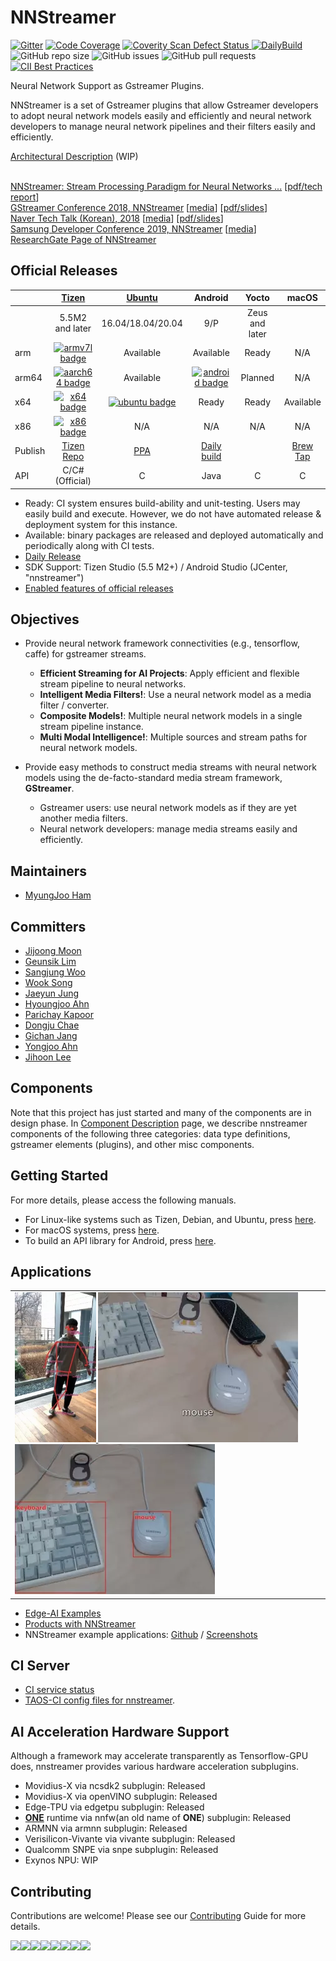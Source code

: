 # NNStreamer

[![Gitter][gitter-image]][gitter-url] 
[![Code Coverage](http://nnstreamer.mooo.com/nnstreamer/ci/badge/codecoverage.svg)](http://nnstreamer.mooo.com/nnstreamer/ci/gcov_html/index.html) 
<a href="https://scan.coverity.com/projects/nnstreamer-nnstreamer">
<img alt="Coverity Scan Defect Status" src="https://scan.coverity.com/projects/22501/badge.svg"/>
</a> 
[![DailyBuild](http://nnstreamer.mooo.com/nnstreamer/ci/daily-build/badge/daily_build_badge.svg)](http://nnstreamer.mooo.com/nnstreamer/ci/daily-build/build_result/)
![GitHub repo size](https://img.shields.io/github/repo-size/nnstreamer/nnstreamer)
![GitHub issues](https://img.shields.io/github/issues/nnstreamer/nnstreamer)
![GitHub pull requests](https://img.shields.io/github/issues-pr/nnstreamer/nnstreamer)
[![CII Best Practices](https://bestpractices.coreinfrastructure.org/projects/4401/badge)](https://bestpractices.coreinfrastructure.org/projects/4401)

Neural Network Support as Gstreamer Plugins.

NNStreamer is a set of Gstreamer plugins that allow
Gstreamer developers to adopt neural network models easily and efficiently and
neural network developers to manage neural network pipelines and their filters easily and efficiently.

[Architectural Description](https://github.com/nnstreamer/nnstreamer/wiki/Architectural-Description) (WIP)<br /> <br />

[NNStreamer: Stream Processing Paradigm for Neural Networks ...](https://arxiv.org/abs/1901.04985) [[pdf/tech report](https://arxiv.org/pdf/1901.04985)]<br />
[GStreamer Conference 2018, NNStreamer](https://gstreamer.freedesktop.org/conference/2018/talks-and-speakers.html#nnstreamer-neural-networks-as-filters) [[media](https://github.com/nnstreamer/nnstreamer/wiki/Gstreamer-Conference-2018-Presentation-Video)] [[pdf/slides](https://github.com/nnstreamer/nnstreamer/wiki/slides/2018_GSTCON_Ham_181026.pdf)]<br />
[Naver Tech Talk (Korean), 2018](https://www.facebook.com/naverengineering/posts/2255360384531425) [[media](https://youtu.be/XvXxcnbRjgU)] [[pdf/slides](https://www.slideshare.net/NaverEngineering/nnstreamer-stream-pipeline-for-arbitrary-neural-networks)]<br />
[Samsung Developer Conference 2019, NNStreamer](https://www.samsungdeveloperconference.com/schedule/session/1089245) [[media](https://youtu.be/wVbMbpOjbkw)]<br />
[ResearchGate Page of NNStreamer](https://www.researchgate.net/project/Neural-Network-Streamer-nnstreamer)


## Official Releases

|     | [Tizen](http://download.tizen.org/snapshots/tizen/unified/latest/repos/standard/packages/) | [Ubuntu](https://launchpad.net/~nnstreamer/+archive/ubuntu/ppa) | Android | Yocto | macOS |
| :-- | :--: | :--: | :--: | :--: | :--: |
|     | 5.5M2 and later | 16.04/18.04/20.04 | 9/P | Zeus and later |   |
| arm | [![armv7l badge](http://nnstreamer.mooo.com/nnstreamer/ci/daily-build/badge/armv7l_result_badge.svg)](http://nnstreamer.mooo.com/nnstreamer/ci/daily-build/build_result/) | Available  | Available| Ready | N/A |
| arm64 |  [![aarch64 badge](http://nnstreamer.mooo.com/nnstreamer/ci/daily-build/badge/aarch64_result_badge.svg)](http://nnstreamer.mooo.com/nnstreamer/ci/daily-build/build_result/) | Available  | [![android badge](http://nnstreamer.mooo.com/nnstreamer/ci/daily-build/badge/android_result_badge.svg)](http://nnstreamer.mooo.com/nnstreamer/ci/daily-build/build_result/) | Planned | N/A |
| x64 | [![x64 badge](http://nnstreamer.mooo.com/nnstreamer/ci/daily-build/badge/x86_64_result_badge.svg)](http://nnstreamer.mooo.com/nnstreamer/ci/daily-build/build_result/)  | [![ubuntu badge](http://nnstreamer.mooo.com/nnstreamer/ci/daily-build/badge/ubuntu_result_badge.svg)](http://nnstreamer.mooo.com/nnstreamer/ci/daily-build/build_result/latest/android/)  | Ready  | Ready | Available |
| x86 | [![x86 badge](http://nnstreamer.mooo.com/nnstreamer/ci/daily-build/badge/i586_result_badge.svg)](http://nnstreamer.mooo.com/nnstreamer/ci/daily-build/build_result/)  | N/A  | N/A  | N/A | N/A |
| Publish | [Tizen Repo](http://download.tizen.org/snapshots/tizen/unified/latest/repos/standard/packages/) | [PPA](https://launchpad.net/~nnstreamer/+archive/ubuntu/ppa) | [Daily build](http://nnstreamer.mooo.com/nnstreamer/ci/daily-build/build_result/latest/android/) |   | [Brew Tap](Documentation/getting-started-macos.md) |
| API | C/C# (Official) | C | Java | C  | C  |

- Ready: CI system ensures build-ability and unit-testing. Users may easily build and execute. However, we do not have automated release & deployment system for this instance.
- Available: binary packages are released and deployed automatically and periodically along with CI tests.
- [Daily Release](http://nnstreamer.mooo.com/nnstreamer/ci/daily-build/build_result/)
- SDK Support: Tizen Studio (5.5 M2+) / Android Studio (JCenter, "nnstreamer")
- [Enabled features of official releases](Documentation/features-per-distro.md)



## Objectives

- Provide neural network framework connectivities (e.g., tensorflow, caffe) for gstreamer streams.
  - **Efficient Streaming for AI Projects**: Apply efficient and flexible stream pipeline to neural networks.
  - **Intelligent Media Filters!**: Use a neural network model as a media filter / converter.
  - **Composite Models!**: Multiple neural network models in a single stream pipeline instance.
  - **Multi Modal Intelligence!**: Multiple sources and stream paths for neural network models.

- Provide easy methods to construct media streams with neural network models using the de-facto-standard media stream framework, **GStreamer**.
  - Gstreamer users: use neural network models as if they are yet another media filters.
  - Neural network developers: manage media streams easily and efficiently.

## Maintainers
* [MyungJoo Ham](https://github.com/myungjoo/)

## Committers
* [Jijoong Moon](https://github.com/jijoongmoon)
* [Geunsik Lim](https://github.com/leemgs)
* [Sangjung Woo](https://github.com/again4you)
* [Wook Song](https://github.com/wooksong)
* [Jaeyun Jung](https://github.com/jaeyun-jung)
* [Hyoungjoo Ahn](https://github.com/helloahn)
* [Parichay Kapoor](https://github.com/kparichay)
* [Dongju Chae](https://github.com/dongju-chae)
* [Gichan Jang](https://github.com/gichan-jang)
* [Yongjoo Ahn](https://github.com/anyj0527)
* [Jihoon Lee](https://github.com/zhoonit)

## Components

Note that this project has just started and many of the components are in design phase.
In [Component Description](Documentation/component-description.md) page, we describe nnstreamer components of the following three categories: data type definitions, gstreamer elements (plugins), and other misc components.

## Getting Started
For more details, please access the following manuals.
* For Linux-like systems such as Tizen, Debian, and Ubuntu, press [here](Documentation/getting-started.md).
* For macOS systems, press [here](Documentation/getting-started-macos.md).
* To build an API library for Android, press [here](Documentation/getting-started-android.md).

## Applications

<table border=0 width=100% cellpadding=0 cellspacing=0>
  <tbody>
    <tr>
      <td rowspan=1>
        <a href="https://github.com/nnstreamer/nnstreamer-example/blob/master/native/example_pose_estimation_tflite">
          <img src="https://raw.githubusercontent.com/nnstreamer/nnstreamer-example/master/native/example_pose_estimation_tflite/yongjoo2.webp" height=240>
        </a><a href="https://github.com/nnstreamer/nnstreamer-example/blob/master/native/example_image_classification_tflite">
          <img src="https://raw.githubusercontent.com/nnstreamer/nnstreamer-example/master/native/example_image_classification_tflite/image_classification_tflite_demo.webp" height=240>
        </a><a href="https://github.com/nnstreamer/nnstreamer-example/blob/master/native/example_object_detection_tensorflow_lite">
          <img src="https://raw.githubusercontent.com/nnstreamer/nnstreamer-example/master/native/example_object_detection_tensorflow_lite/object_detection_tflite_demo.webp" height=240>
        </a>
      </td>
    </tr>
  </tbody>
</table>

- [Edge-AI Examples](Documentation/edge-ai.md)
- [Products with NNStreamer](Documentation/products.md)
- NNStreamer example applications: [Github](https://github.com/nnstreamer/nnstreamer-example) / [Screenshots](https://github.com/nnstreamer/nnstreamer/wiki/usage-examples-screenshots)

## CI Server

- [CI service status](http://nnstreamer.mooo.com/)
- [TAOS-CI config files for nnstreamer](.TAOS-CI).

## AI Acceleration Hardware Support

Although a framework may accelerate transparently as Tensorflow-GPU does, nnstreamer provides various hardware acceleration subplugins.
- Movidius-X via ncsdk2 subplugin: Released
- Movidius-X via openVINO subplugin: Released
- Edge-TPU via edgetpu subplugin: Released
- [**ONE**](https://github.com/Samsung/ONE) runtime via nnfw(an old name of **ONE**) subplugin: Released
- ARMNN via armnn subplugin: Released
- Verisilicon-Vivante via vivante subplugin: Released
- Qualcomm SNPE via snpe subplugin: Released
- Exynos NPU: WIP


[gitter-url]: https://gitter.im/nnstreamer/Lobby
[gitter-image]: https://img.shields.io/badge/+%20GITTER-JOIN%20CHAT%20%E2%86%92-1DCE73.svg?style=flat-square


## Contributing

Contributions are welcome! Please see our [Contributing](Documentation/contributing.md) Guide for more details.

[![](https://sourcerer.io/fame/dongju-chae/nnstreamer/nnstreamer/images/0)](https://sourcerer.io/fame/dongju-chae/nnstreamer/nnstreamer/links/0)[![](https://sourcerer.io/fame/dongju-chae/nnstreamer/nnstreamer/images/1)](https://sourcerer.io/fame/dongju-chae/nnstreamer/nnstreamer/links/1)[![](https://sourcerer.io/fame/dongju-chae/nnstreamer/nnstreamer/images/2)](https://sourcerer.io/fame/dongju-chae/nnstreamer/nnstreamer/links/2)[![](https://sourcerer.io/fame/dongju-chae/nnstreamer/nnstreamer/images/3)](https://sourcerer.io/fame/dongju-chae/nnstreamer/nnstreamer/links/3)[![](https://sourcerer.io/fame/dongju-chae/nnstreamer/nnstreamer/images/4)](https://sourcerer.io/fame/dongju-chae/nnstreamer/nnstreamer/links/4)[![](https://sourcerer.io/fame/dongju-chae/nnstreamer/nnstreamer/images/5)](https://sourcerer.io/fame/dongju-chae/nnstreamer/nnstreamer/links/5)[![](https://sourcerer.io/fame/dongju-chae/nnstreamer/nnstreamer/images/6)](https://sourcerer.io/fame/dongju-chae/nnstreamer/nnstreamer/links/6)[![](https://sourcerer.io/fame/dongju-chae/nnstreamer/nnstreamer/images/7)](https://sourcerer.io/fame/dongju-chae/nnstreamer/nnstreamer/links/7)
